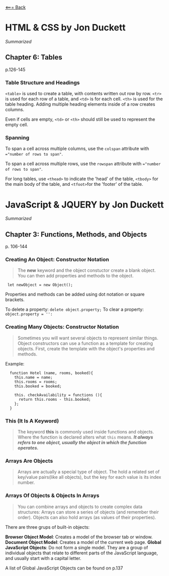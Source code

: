 [<=== Back](../README.md)

# HTML & CSS by Jon Duckett
*Summarized*

## Chapter 6: Tables
p.126-145

### Table Structure and Headings
`<table>` is used to create a table, with contents written out row by row.
`<tr>` is used for each row of a table, and `<td>` is for each cell.
`<th>` is used for the table heading. Adding multiple heading elements inside of a row creates columns.

Even if cells are empty, `<td>` or `<th>` should still be used to represent the empty cell.

### Spanning

To span a cell across multiple columns, use the `colspan` attribute with `="number of rows to span"`.

To span a cell across multiple rows, use the `rowspan` attribute with `="number of rows to span"`.

For long tables, use `<thead>` to indicate the 'head' of the table, `<tbody>` for the main body of the table, and `<tfoot>`for the 'footer' of the table.


# JavaScript & JQUERY by Jon Duckett
*Summarized*

## Chapter 3: Functions, Methods, and Objects
p. 106-144 

### Creating An Object: Constructor Notation

> The **new** keyword and the object constuctor create a blank object. You can then add properties and methods to the object. 

` let newObject = new Object();`

Properties and methods can be added using dot notation or square brackets.

To delete a property: `delete object.property;`
To clear a property:  `object.property = '':`

### Creating Many Objects: Constructor Notation

> Sometimes you will want several objects to represent similar things. Object constructors can use a function as a template for creating objects. First, create the template with the object's properties and methods.

Example:

```
  function Hotel (name, rooms, booked){
    this.name = name;
    this.rooms = rooms;
    this.booked = booked;

    this. checkAvailability = functions (){
      return this.rooms - this.booked;
    };
  }
  ```

  ### This (It Is A Keyword)

> The keyword **this** is commonly used inside functions and objects. Where the function is declared alters what `this` means. ***It always refers to one object, usually the object in which the function operates.***

### Arrays Are Objects

> Arrays are actually a special type of object. The hold a related set of key/value pairs(like all objects), but the key for each value is its index number.


### Arrays Of Objects & Objects In Arrays

> You can combine arrays and objects to create complex data structures: Arrays can store a series of objects (and remember their order). Objects can also hold arrays (as values of their properties).

There are three grups of built-in objects:

**Browser Object Model**: Creates a model of the browser tab or window.
**Document Object Model**: Creates a model of the current web page.
**Global JavaScript Objects**: Do not form a single model. They are a group of individual objects that relate to different parts of the JavaScript language, and usually start with a capital letter.

A list of Global JavaScript Objects can be found on p.137